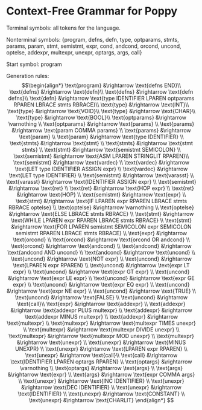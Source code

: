 # Context-Free Grammar for Poppy

Terminal symbols: all tokens for the language.

Nonterminal symbols: $\{\text{program, defns, defn, type, optparams, stmts, params, param, stmt, semistmt, expr, cond, andcond, orcond, uncond, optelse, addexpr, multexpr, unexpr, optargs, args, call}\}$

Start symbol: $\text{program}$

Generation rules:
$$\begin{align*}
\text{program} &\rightarrow \text{defns END}\\
\text{defns} &\rightarrow \text{defn}\\
\text{defns} &\rightarrow \text{defn defns}\\
\text{defn} &\rightarrow \text{type IDENTIFIER LPAREN optparams RPAREN LBRACE stmts RBRACE}\\
\text{type} &\rightarrow \text{INT}\\
\text{type} &\rightarrow \text{VOID}\\
\text{type} &\rightarrow \text{CHAR}\\
\text{type} &\rightarrow \text{BOOL}\\
\text{optparams} &\rightarrow \varnothing \\
\text{optparams} &\rightarrow \text{params} \\
\text{params} &\rightarrow \text{param COMMA params}  \\
\text{params} &\rightarrow \text{param}  \\
\text{param} &\rightarrow \text{type IDENTIFIER}  \\
\text{stmts} &\rightarrow \text{stmt}  \\
\text{stmts} &\rightarrow \text{stmt stmts}  \\
\text{stmt} &\rightarrow \text{semistmt SEMICOLON}  \\
\text{semistmt} &\rightarrow \text{ASM LPAREN STRINGLIT RPAREN}\\
\text{semistmt} &\rightarrow \text{vardec}  \\
\text{vardec} &\rightarrow \text{LET type IDENTIFIER ASSIGN expr}  \\
\text{vardec} &\rightarrow \text{LET type IDENTIFIER}  \\
\text{semistmt} &\rightarrow \text{varasst}  \\
\text{varasst} &\rightarrow \text{IDENTIFIER ASSIGN expr}  \\
\text{semistmt} &\rightarrow \text{ret}  \\
\text{ret} &\rightarrow \text{HOP expr}  \\
\text{ret} &\rightarrow \text{HOP}  \\
\text{semistmt} &\rightarrow \text{expr} \\
\text{stmt} &\rightarrow \text{IF LPAREN expr RPAREN LBRACE stmts RBRACE optelse}  \\
\text{optelse} &\rightarrow \varnothing  \\
\text{optelse} &\rightarrow \text{ELSE LBRACE stmts RBRACE}  \\
\text{stmt} &\rightarrow \text{WHILE LPAREN expr RPAREN LBRACE stmts RBRACE}  \\
\text{stmt} &\rightarrow \text{FOR LPAREN semistmt SEMICOLON expr SEMICOLON semistmt RPAREN LBRACE stmts RBRACE}  \\
\text{expr} &\rightarrow \text{orcond}  \\
\text{orcond} &\rightarrow \text{orcond OR andcond}  \\
\text{orcond} &\rightarrow \text{andcond}  \\
\text{andcond} &\rightarrow \text{andcond AND uncond}  \\
\text{andcond} &\rightarrow \text{uncond}  \\
\text{uncond} &\rightarrow \text{NOT expr}  \\
\text{uncond} &\rightarrow \text{LPAREN expr RPAREN}  \\
\text{uncond} &\rightarrow \text{expr LT expr}  \\
\text{uncond} &\rightarrow \text{expr GT expr}  \\
\text{uncond} &\rightarrow \text{expr LE expr}  \\
\text{uncond} &\rightarrow \text{expr GE expr}  \\
\text{uncond} &\rightarrow \text{expr EQ expr}  \\
\text{uncond} &\rightarrow \text{expr NE expr}  \\
\text{uncond} &\rightarrow \text{TRUE}  \\
\text{uncond} &\rightarrow \text{FALSE}  \\
\text{uncond} &\rightarrow \text{call}\\
\text{expr} &\rightarrow \text{addexpr}  \\
\text{addexpr} &\rightarrow \text{addexpr PLUS multexpr}  \\
\text{addexpr} &\rightarrow \text{addexpr MINUS multexpr}  \\
\text{addexpr} &\rightarrow \text{multexpr}  \\
\text{multexpr} &\rightarrow \text{multexpr TIMES unexpr}  \\
\text{multexpr} &\rightarrow \text{multexpr DIVIDE unexpr}  \\
\text{multexpr} &\rightarrow \text{multexpr MOD unexpr}  \\
\text{multexpr} &\rightarrow \text{unexpr}  \\
\text{unexpr} &\rightarrow \text{MINUS UNEXPR} \\
\text{unexpr} &\rightarrow \text{LPAREN expr RPAREN}  \\
\text{unexpr} &\rightarrow \text{call}\\
\text{call} &\rightarrow \text{IDENTIFIER LPAREN optargs RPAREN}  \\
\text{optargs} &\rightarrow \varnothing  \\
\text{optargs} &\rightarrow \text{args} \\
\text{args} &\rightarrow \text{expr} \\
\text{args} &\rightarrow \text{expr COMMA args} \\
\text{unexpr} &\rightarrow \text{INC IDENTIFIER} \\
\text{unexpr} &\rightarrow \text{DEC IDENTIFIER} \\
\text{unexpr} &\rightarrow \text{IDENTIFIER}  \\
\text{unexpr} &\rightarrow \text{CONSTANT}  \\
\text{unexpr} &\rightarrow \text{CHARLIT}
\end{align*}
$$
